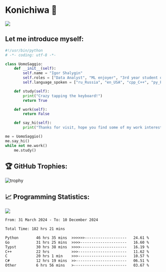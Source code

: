 # Konichiwa 👋
![](https://komarev.com/ghpvc/?username=IgorFandre&color=brightgreen)

## Let me introduce myself:
```py
#!/usr/bin/python
# -*- coding: utf-8 -*-

class UomoSaggio:
    def __init__(self):
        self.name = "Igor Shalygin"
        self.roles = ["Data Analyst", "ML enjoyer", "3rd year student of MIPT"]
        self.language_spoken = ["ru_Russia", "en_USA", "cpp_C++", "py_Python", "go_Golang"]

    def study(self):
        print("Crazy tapping the keyboard!")
        return True

    def work(self):
        return False

    def say_hi(self):
        print("Thanks for visit, hope you find some of my work interesting.")

me = UomoSaggio()
me.say_hi()
while not me.work()
    me.study()
```

## 🏆 GitHub Trophies:
![trophy](https://github-profile-trophy.vercel.app/?username=IgorFandre&title=MultiLanguage,Repositories,Commits,Experience,PullRequest,Reviews)

## 📈 Programming Statistics:

![](https://github-profile-summary-cards.vercel.app/api/cards/profile-details?username=IgorFandre&theme=solarized_dark)

<!--START_SECTION:waka-->

```txt
From: 31 March 2024 - To: 10 December 2024

Total Time: 182 hrs 21 mins

Python        46 hrs 35 mins  >>>>>>-------------------   24.61 %
Go            31 hrs 25 mins  >>>>---------------------   16.60 %
Typst         30 hrs 38 mins  >>>>---------------------   16.19 %
C++           22 hrs          >>>----------------------   11.62 %
C             20 hrs 1 min    >>>----------------------   10.57 %
C#            12 hrs 19 mins  >>-----------------------   06.51 %
Other         6 hrs 56 mins   >------------------------   03.67 %
```

<!--END_SECTION:waka-->
